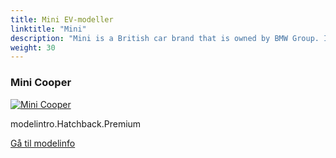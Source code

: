 ```yaml
---
title: Mini EV-modeller
linktitle: "Mini"
description: "Mini is a British car brand that is owned by BMW Group. It is known for its iconic small cars that combine style, performance, and fun. "
weight: 30
---
```

<!-- markdownlint-disable MD033 -->
<!-- markdownlint-disable MD010 -->


<div class="container p-3 mb-4 bg-body-tertiary rounded border">
<h3> Mini Cooper</h3>
	<div class="row">
		<div class="col col-12 col-md-6">
			<a href="cooper"><img src="https://media.evkx.net/multimedia/models/mini/cooper/cooper_se/main_1_st.jpg" class="img-fluid" alt="Mini Cooper" ></a>
		</div>
		<div class="col col-12 col-md-6">
<p>
modelintro.Hatchback.Premium
</p>
	<a href="cooper/" class="btn btn-outline-primary" role="button">Gå til modelinfo</a>
		</div>
	</div>
</div>
